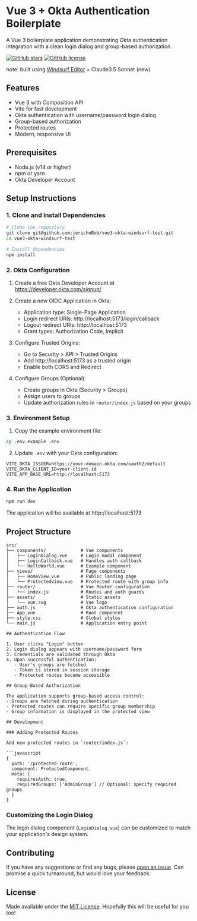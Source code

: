 # Vue 3 + Okta Authentication Boilerplate

A Vue 3 boilerplate application demonstrating Okta authentication integration with a clean login dialog and group-based authorization.

[![GitHub stars](https://img.shields.io/github/stars/jerichoBob/vue3-okta-windsurf-test?style=social)](https://github.com/jerichoBob/vue3-okta-windsurf-test)
[![GitHub license](https://img.shields.io/badge/license-MIT-blue.svg)](https://github.com/jerichoBob/vue3-okta-windsurf-test/blob/main/LICENSE)

note: built using [Windsurf Editor](https://codeium.com/windsurf) + Claude3.5 Sonnet (new)

## Features

- Vue 3 with Composition API
- Vite for fast development
- Okta authentication with username/password login dialog
- Group-based authorization
- Protected routes
- Modern, responsive UI

## Prerequisites

- Node.js (v14 or higher)
- npm or yarn
- Okta Developer Account

## Setup Instructions

### 1. Clone and Install Dependencies

```bash
# Clone the repository
git clone git@github.com:jerichoBob/vue3-okta-windsurf-test.git
cd vue3-okta-windsurf-test

# Install dependencies
npm install
```

### 2. Okta Configuration

1. Create a free Okta Developer Account at https://developer.okta.com/signup/
2. Create a new OIDC Application in Okta:
   - Application type: Single-Page Application
   - Login redirect URIs: http://localhost:5173/login/callback
   - Logout redirect URIs: http://localhost:5173
   - Grant types: Authorization Code, Implicit

3. Configure Trusted Origins:
   - Go to Security > API > Trusted Origins
   - Add http://localhost:5173 as a trusted origin
   - Enable both CORS and Redirect

4. Configure Groups (Optional):
   - Create groups in Okta (Security > Groups)
   - Assign users to groups
   - Update authorization rules in `router/index.js` based on your groups

### 3. Environment Setup

1. Copy the example environment file:
```bash
cp .env.example .env
```

2. Update `.env` with your Okta configuration:
```
VITE_OKTA_ISSUER=https://your-domain.okta.com/oauth2/default
VITE_OKTA_CLIENT_ID=your-client-id
VITE_APP_BASE_URL=http://localhost:5173
```

### 4. Run the Application

```bash
npm run dev
```

The application will be available at http://localhost:5173

## Project Structure

```
src/
├── components/             # Vue components
│   ├── LoginDialog.vue     # Login modal component
│   ├── LoginCallback.vue   # Handles auth callback
│   └── HelloWorld.vue      # Example component
├── views/                  # Page components
│   ├── HomeView.vue        # Public landing page
│   └── ProtectedView.vue   # Protected route with group info
├── router/                 # Vue Router configuration
│   └── index.js            # Routes and auth guards
├── assets/                 # Static assets
│   └── vue.svg             # Vue logo
├── auth.js                 # Okta authentication configuration
├── App.vue                 # Root component
├── style.css               # Global styles
└── main.js                 # Application entry point

## Authentication Flow

1. User clicks "Login" button
2. Login dialog appears with username/password form
3. Credentials are validated through Okta
4. Upon successful authentication:
   - User's groups are fetched
   - Token is stored in session storage
   - Protected routes become accessible

## Group-Based Authorization

The application supports group-based access control:
- Groups are fetched during authentication
- Protected routes can require specific group membership
- Group information is displayed in the protected view

## Development

### Adding Protected Routes

Add new protected routes in `router/index.js`:

```javascript
{
  path: '/protected-route',
  component: ProtectedComponent,
  meta: {
    requiresAuth: true,
    requiredGroups: ['AdminGroup'] // Optional: specify required groups
  }
}
```

### Customizing the Login Dialog

The login dialog component (`LoginDialog.vue`) can be customized to match your application's design system.

## Contributing

If you have any suggestions or find any bugs, please [open an issue](https://github.com/jerichoBob/vue3-okta-windsurf-test/issues). Can promise a quick turnaround, but would love your feedback.

## License

Made available under the [MIT License](https://github.com/jerichoBob/vue3-okta-windsurf-test/blob/main/LICENSE). Hopefully this will be useful for you too!
